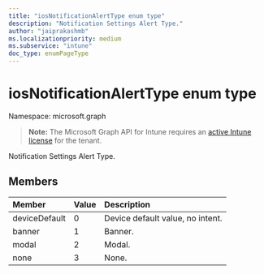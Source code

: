 ```yaml
---
title: "iosNotificationAlertType enum type"
description: "Notification Settings Alert Type."
author: "jaiprakashmb"
ms.localizationpriority: medium
ms.subservice: "intune"
doc_type: enumPageType
---
```


# iosNotificationAlertType enum type

Namespace: microsoft.graph

> **Note:** The Microsoft Graph API for Intune requires an [active Intune license](https://go.microsoft.com/fwlink/?linkid=839381) for the tenant.

Notification Settings Alert Type.

## Members
|Member|Value|Description|
|:---|:---|:---|
|deviceDefault|0|Device default value, no intent.|
|banner|1|Banner.|
|modal|2|Modal.|
|none|3|None.|
